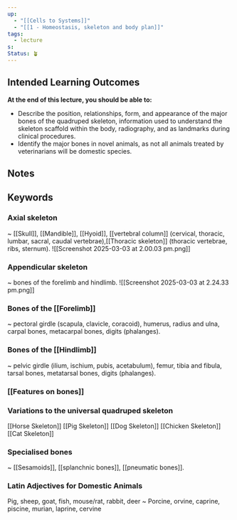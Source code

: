 ```yaml
---
up:
  - "[[Cells to Systems]]"
  - "[[1 - Homeostasis, skeleton and body plan]]"
tags:
  - lecture
s: 
Status: 🪴
---
```

## Intended Learning Outcomes

**At the end of this lecture, you should be able to:**

- Describe the position, relationships, form, and appearance of the major bones of the quadruped skeleton, information used to understand the skeleton scaffold within the body, radiography, and as landmarks during clinical procedures.
- Identify the major bones in novel animals, as not all animals treated by veterinarians will be domestic species.

## Notes

## Keywords

### Axial skeleton
~
[[Skull]], [[Mandible]], [[Hyoid]], [[vertebral column]] (cervical, thoracic, lumbar, sacral, caudal vertebrae),[[Thoracic skeleton]] (thoracic vertebrae, ribs, sternum).
![[Screenshot 2025-03-03 at 2.00.03 pm.png]]
### Appendicular skeleton
~
bones of the forelimb and hindlimb.
![[Screenshot 2025-03-03 at 2.24.33 pm.png]]
### Bones of the [[Forelimb]]
~
pectoral girdle (scapula, clavicle, coracoid), humerus, radius and ulna, carpal bones, metacarpal bones, digits (phalanges).

### Bones of the [[Hindlimb]]
~
pelvic girdle (ilium, ischium, pubis, acetabulum), femur, tibia and fibula, tarsal bones, metatarsal bones, digits (phalanges).

### [[Features on bones]]

### Variations to the universal quadruped skeleton
[[Horse Skeleton]]
[[Pig Skeleton]]
[[Dog Skeleton]]
[[Chicken Skeleton]]
[[Cat Skeleton]]
### Specialised bones
~
[[Sesamoids]], [[splanchnic bones]], [[pneumatic bones]].

### Latin Adjectives for Domestic Animals
Pig, sheep, goat, fish, mouse/rat, rabbit, deer
~
Porcine, orvine, caprine, piscine, murian, laprine, cervine
